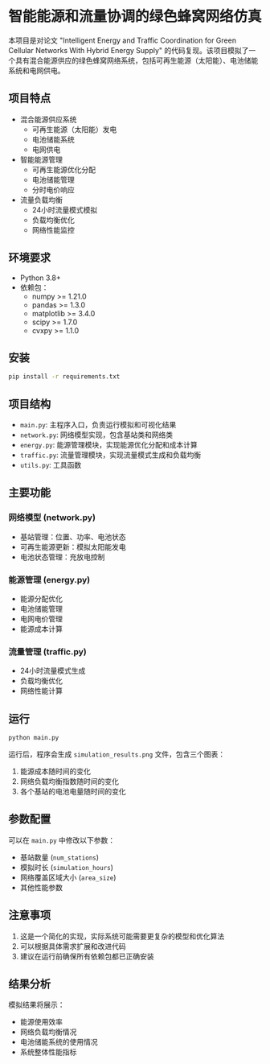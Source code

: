 # 智能能源和流量协调的绿色蜂窝网络仿真

本项目是对论文 "Intelligent Energy and Traffic Coordination for Green Cellular Networks With Hybrid Energy Supply" 的代码复现。该项目模拟了一个具有混合能源供应的绿色蜂窝网络系统，包括可再生能源（太阳能）、电池储能系统和电网供电。

## 项目特点

- 混合能源供应系统
  - 可再生能源（太阳能）发电
  - 电池储能系统
  - 电网供电
- 智能能源管理
  - 可再生能源优化分配
  - 电池储能管理
  - 分时电价响应
- 流量负载均衡
  - 24小时流量模式模拟
  - 负载均衡优化
  - 网络性能监控

## 环境要求

- Python 3.8+
- 依赖包：
  - numpy >= 1.21.0
  - pandas >= 1.3.0
  - matplotlib >= 3.4.0
  - scipy >= 1.7.0
  - cvxpy >= 1.1.0

## 安装

```bash
pip install -r requirements.txt
```

## 项目结构

- `main.py`: 主程序入口，负责运行模拟和可视化结果
- `network.py`: 网络模型实现，包含基站类和网络类
- `energy.py`: 能源管理模块，实现能源优化分配和成本计算
- `traffic.py`: 流量管理模块，实现流量模式生成和负载均衡
- `utils.py`: 工具函数

## 主要功能

### 网络模型 (network.py)
- 基站管理：位置、功率、电池状态
- 可再生能源更新：模拟太阳能发电
- 电池状态管理：充放电控制

### 能源管理 (energy.py)
- 能源分配优化
- 电池储能管理
- 电网电价管理
- 能源成本计算

### 流量管理 (traffic.py)
- 24小时流量模式生成
- 负载均衡优化
- 网络性能计算

## 运行

```bash
python main.py
```

运行后，程序会生成 `simulation_results.png` 文件，包含三个图表：
1. 能源成本随时间的变化
2. 网络负载均衡指数随时间的变化
3. 各个基站的电池电量随时间的变化

## 参数配置

可以在 `main.py` 中修改以下参数：
- 基站数量 (`num_stations`)
- 模拟时长 (`simulation_hours`)
- 网络覆盖区域大小 (`area_size`)
- 其他性能参数

## 注意事项

1. 这是一个简化的实现，实际系统可能需要更复杂的模型和优化算法
2. 可以根据具体需求扩展和改进代码
3. 建议在运行前确保所有依赖包都已正确安装

## 结果分析

模拟结果将展示：
- 能源使用效率
- 网络负载均衡情况
- 电池储能系统的使用情况
- 系统整体性能指标 
